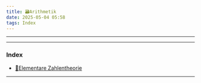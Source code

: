 ```yaml
---
title: 🗃️Arithmetik
date: 2025-05-04 05:58
tags: Index
---
```

---

---

### Index

- [📁Elementare Zahlentheorie](📁Elementare_Zahlentheorie)

---
       
